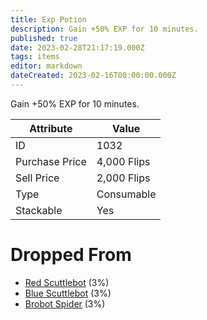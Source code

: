 ```yaml
---
title: Exp Potion
description: Gain +50% EXP for 10 minutes.
published: true
date: 2023-02-28T21:17:19.000Z
tags: items
editor: markdown
dateCreated: 2023-02-16T00:00:00.000Z
---
```


Gain +50% EXP for 10 minutes.

|Attribute|Value|
|-|-|
|ID|1032|
|Purchase Price|4,000 Flips|
|Sell Price|2,000 Flips|
|Type|Consumable|
|Stackable|Yes|


# Dropped From
 * [Red Scuttlebot](/monsters/red-scuttlebot) (3%)
 * [Blue Scuttlebot](/monsters/blue-scuttlebot) (3%)
 * [Brobot Spider](/monsters/brobot-spider) (3%)
